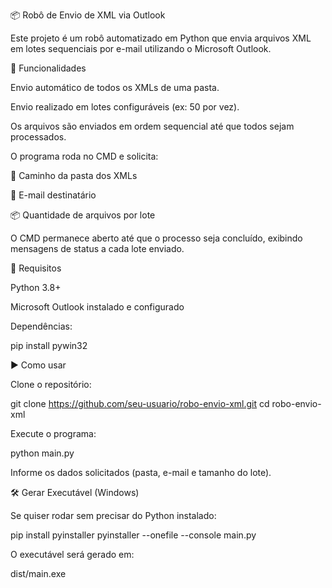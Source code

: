 📦 Robô de Envio de XML via Outlook

Este projeto é um robô automatizado em Python que envia arquivos XML em lotes sequenciais por e-mail utilizando o Microsoft Outlook.

🚀 Funcionalidades

Envio automático de todos os XMLs de uma pasta.

Envio realizado em lotes configuráveis (ex: 50 por vez).

Os arquivos são enviados em ordem sequencial até que todos sejam processados.

O programa roda no CMD e solicita:

📂 Caminho da pasta dos XMLs

📧 E-mail destinatário

📦 Quantidade de arquivos por lote

O CMD permanece aberto até que o processo seja concluído, exibindo mensagens de status a cada lote enviado.

🔧 Requisitos

Python 3.8+

Microsoft Outlook instalado e configurado

Dependências:

pip install pywin32

▶️ Como usar

Clone o repositório:

git clone https://github.com/seu-usuario/robo-envio-xml.git
cd robo-envio-xml


Execute o programa:

python main.py


Informe os dados solicitados (pasta, e-mail e tamanho do lote).

🛠 Gerar Executável (Windows)

Se quiser rodar sem precisar do Python instalado:

pip install pyinstaller
pyinstaller --onefile --console main.py


O executável será gerado em:

dist/main.exe
